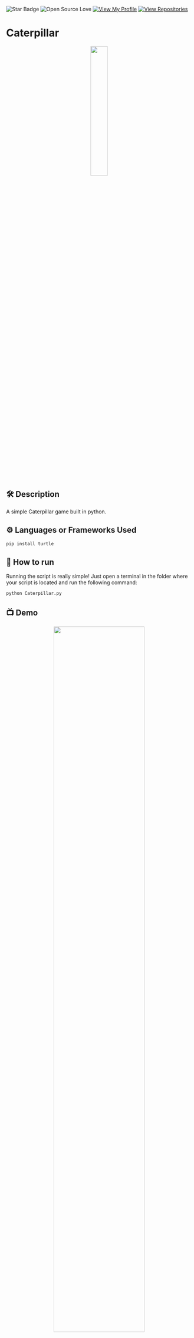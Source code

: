 ![Star Badge](https://img.shields.io/static/v1?label=%F0%9F%8C%9F&message=If%20Useful&style=style=flat&color=BC4E99)
![Open Source Love](https://badges.frapsoft.com/os/v1/open-source.svg?v=103)
[![View My Profile](https://img.shields.io/badge/View-My_Profile-green?logo=GitHub)](https://github.com/ndleah)
[![View Repositories](https://img.shields.io/badge/View-My_Repositories-blue?logo=GitHub)](https://github.com/ndleah?tab=repositories)

# Caterpillar
<p align="center">
<img src="https://static.wikia.nocookie.net/pixar/images/e/ec/Heimlich.png/revision/latest?cb=20170807224005" width=30% height=30%>

## 🛠️ Description

A simple Caterpillar game built in python.

## ⚙️ Languages or Frameworks Used
```bash
pip install turtle
```

## 🌟 How to run
Running the script is really simple! Just open a terminal in the folder where your script is located and run the following command:

```sh
python Caterpillar.py
```
## 📺 Demo
<p align="center">
<img src="https://github.com/ndleah/python-mini-project/blob/main/IMG/caterpillar.gif" width=70% height=70%>

## 🤖 Author
[Leah Nguyen](https://github.com/ndleah)